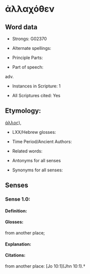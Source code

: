 # ἀλλαχόθεν 

<!-- Status: S2=NeedsEdits -->
<!-- Lexica used for edits:   -->

## Word data

* Strongs: G02370

* Alternate spellings:



* Principle Parts: 


* Part of speech: 

adv.

* Instances in Scripture: 1

* All Scriptures cited: Yes

## Etymology: 

[ἀλλος]()),

* LXX/Hebrew glosses: 


* Time Period/Ancient Authors: 


* Related words: 

* Antonyms for all senses

* Synonyms for all senses: 


## Senses 


### Sense  1.0: 

#### Definition: 

#### Glosses: 

from another place; 

#### Explanation: 


#### Citations: 

from another place: [Jo 10:1](Jhn 10:1).†
